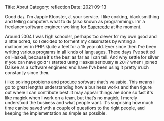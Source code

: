 Title: About
Category: reflection
Date: 2021-09-13

Good day. I'm Jappie Klooster, at your service.
I like cooking, black smithing
and telling computers what to do (also known as programming).
I'm a freelance software engineer
working for [Supercede](https://supercede.com/) at the moment.

Around 2004 I was high schooler,
perhaps too clever for my own good and a little bored,
so I decided to torment my classmates by writing a mailbomber
in PHP.
Quite a feet for a 15 year old.
Ever since then I've been writing various programs
in all kinds of languages.
These days I've settled on Haskell,
because it's the best as far as I can tell.
And why settle for silver if you can have gold?
I started using Haskell seriously in 2017 when
I joined Daisee as a software engineer.
And have I've been using it pretty much constantly since then.

I like solving problems and produce software that's valuable.
This means I go to great lengths understanding
how a business works and then figure out
where I can contribute best.
It may appear things are done so fast it's like magick when I 
work on a team,
but that's no magick,
I merely understood the business and what people want.
It's surprising how much time can be saved 
with a couple of questions to the right people,
and keeping the implementation as simple as possible.
